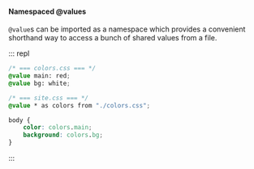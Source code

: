 #### Namespaced @values

`@value`s can be imported as a namespace which provides a convenient shorthand way to access a bunch of shared values from a file.

::: repl
```css
/* === colors.css === */
@value main: red;
@value bg: white;

/* === site.css === */
@value * as colors from "./colors.css";

body {
    color: colors.main;
    background: colors.bg;
}
```
:::
